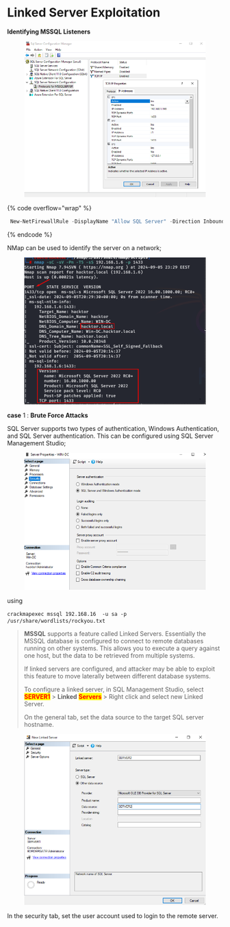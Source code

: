 # Linked Server Exploitation

**Identifying MSSQL Listeners**

<figure><img src="../../../.gitbook/assets/image (35).png" alt=""><figcaption></figcaption></figure>

{% code overflow="wrap" %}
```powershell
 New-NetFirewallRule -DisplayName "Allow SQL Server" -Direction Inbound -Protocol TCP -LocalPort 1433 -Action Allow
```
{% endcode %}

NMap can be used to identify the server on a network;

<figure><img src="../../../.gitbook/assets/image (36).png" alt=""><figcaption></figcaption></figure>

**case** 1 : **Brute Force Attacks**

SQL Server supports two types of authentication, Windows Authentication, and SQL Server authentication. This can be configured using SQL Server Management Studio;

<figure><img src="../../../.gitbook/assets/image (37).png" alt=""><figcaption></figcaption></figure>

using&#x20;

```
crackmapexec mssql 192.168.16  -u sa -p  /usr/share/wordlists/rockyou.txt 
```

>
>
> **MSSQL** supports a feature called Linked Servers. Essentially the MSSQL database is configured to connect to remote databases running on other systems. This allows you to execute a query against one host, but the data to be retrieved from multiple systems.
>
> If linked servers are configured, and attacker may be able to exploit this feature to move laterally between different database systems.
>
> To configure a linked server, in SQL Management Studio, select <mark style="color:red;">**SERVER1**</mark> > **Linked** <mark style="color:red;">**Servers**</mark> > Right click and select new Linked Server.
>
> On the general tab, set the data source to the target SQL server hostname.

<figure><img src="../../../.gitbook/assets/image (34).png" alt=""><figcaption></figcaption></figure>

In the security tab, set the user account used to login to the remote server.
